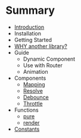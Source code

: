 # Summary

* [Introduction](README.md)
* Installation
* Getting Started
* [WHY another library?](docs/why.md)
* Guide
  * Dynamic Component 
  * Use with Router
  * Animation
* Components
  * [Mapping](docs/mapping.md)
  * [Resolve](docs/resolve.md)
  * [Debounce](docs/debounce.md)
  * [Throttle](docs/throttle.md)
* Functions
  * [pure](docs/functions/pure.md)
  * [render](docs/functions/render.md)
* [Constants](docs/constans.md)

